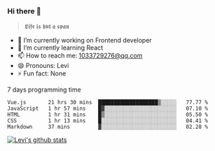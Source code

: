 ### Hi there 👋

> 𝕷𝖎𝖋𝖊 𝖎𝖘 𝖇𝖚𝖙 𝖆 𝖘𝖕𝖆𝖓

- 🔭 I’m currently working on Frontend developer
- 🌱 I’m currently learning React
- 📫 How to reach me: 1033729276@qq.com
- 😄 Pronouns: Levi
- ⚡ Fun fact: None


7 days programming time



<!--START_SECTION:waka-->
```text
Vue.js       21 hrs 30 mins  ███████████████████▒░░░░░   77.77 % 
JavaScript   1 hr 57 mins    █▓░░░░░░░░░░░░░░░░░░░░░░░   07.10 % 
HTML         1 hr 31 mins    █▒░░░░░░░░░░░░░░░░░░░░░░░   05.50 % 
CSS          1 hr 13 mins    █░░░░░░░░░░░░░░░░░░░░░░░░   04.41 % 
Markdown     37 mins         ▓░░░░░░░░░░░░░░░░░░░░░░░░   02.28 % 
```
<!--END_SECTION:waka-->


[![Levi's github stats](https://github-readme-stats.vercel.app/api?username=chaossssss)](https://github.com/anuraghazra/github-readme-stats)
